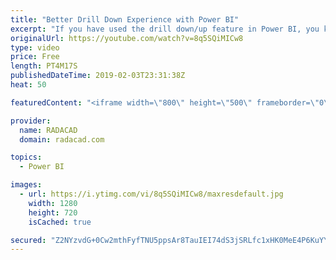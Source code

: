 ```yaml
---
title: "Better Drill Down Experience with Power BI"
excerpt: "If you have used the drill down/up feature in Power BI, you know that it is a very powerful feature for exploring the data, you can expand a hierarchy to the next level, and go back. However, there is a little trick that can make your hierarchy exploration much better. Let’s check it out in this short"
originalUrl: https://youtube.com/watch?v=8q5SQiMICw8
type: video
price: Free
length: PT4M17S
publishedDateTime: 2019-02-03T23:31:38Z
heat: 50

featuredContent: "<iframe width=\"800\" height=\"500\" frameborder=\"0\" src=\"https://www.youtube.com/embed/8q5SQiMICw8\" allow=\"accelerometer; autoplay; encrypted-media; gyroscope; picture-in-picture\" allowfullscreen></iframe>"

provider:
  name: RADACAD
  domain: radacad.com

topics:
  - Power BI

images:
  - url: https://i.ytimg.com/vi/8q5SQiMICw8/maxresdefault.jpg
    width: 1280
    height: 720
    isCached: true

secured: "Z2NYzvdG+0Cw2mthFyfTNU5ppsAr8TauIEI74dS3jSRLfc1xHK0MeE4P6KuYY/dLPwM92YE6EzlFPlZXxOtCjxvF882JmlBkYE0sO5bqxgzdZ9qIxGSqRMB9C1m54yPqea3w1Y0g1I2JAsviy9NvQrXkFByUNwkHVlURbulegYWlNRGpizJWZwD/7BLDtB31pGpaMhBe/E/pynDWLzHylmNRH9s8ye8zDweZ8jFssUg8KzxAc2lGNMrmKl9T2zcCYb+3C8DOY91wWuQ4WxY5d5ib/QBhMITsEM5Rkppq10J4qWU9ZCSnbYo3+66aWobulaZPJRJ6vDjtpr4dPorZ2xVg9MHGxU46sNH25XXAmUiwr3tX9YZAmMhlqS2ag4VcTA8SfZ4TWIrWdx+YoQDWLmS1RBxojNygl8svTmkt6L0=;sEyr9lYLW+VZvUE5NfICBw=="
---
```


